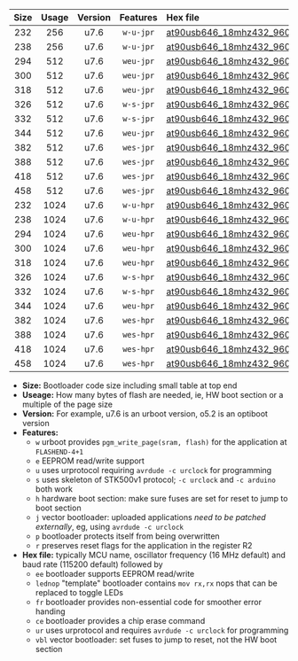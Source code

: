 |Size|Usage|Version|Features|Hex file|
|:-:|:-:|:-:|:-:|:--|
|232|256|u7.6|`w-u-jpr`|[at90usb646_18mhz432_9600bps_ur_vbl.hex](https://raw.githubusercontent.com/stefanrueger/urboot/main/at90usb646_18mhz432_9600bps_ur_vbl.hex)|
|238|256|u7.6|`w-u-jpr`|[at90usb646_18mhz432_9600bps_lednop_ur_vbl.hex](https://raw.githubusercontent.com/stefanrueger/urboot/main/at90usb646_18mhz432_9600bps_lednop_ur_vbl.hex)|
|294|512|u7.6|`weu-jpr`|[at90usb646_18mhz432_9600bps_ee_ur_vbl.hex](https://raw.githubusercontent.com/stefanrueger/urboot/main/at90usb646_18mhz432_9600bps_ee_ur_vbl.hex)|
|300|512|u7.6|`weu-jpr`|[at90usb646_18mhz432_9600bps_ee_lednop_ur_vbl.hex](https://raw.githubusercontent.com/stefanrueger/urboot/main/at90usb646_18mhz432_9600bps_ee_lednop_ur_vbl.hex)|
|318|512|u7.6|`weu-jpr`|[at90usb646_18mhz432_9600bps_ee_lednop_fr_ur_vbl.hex](https://raw.githubusercontent.com/stefanrueger/urboot/main/at90usb646_18mhz432_9600bps_ee_lednop_fr_ur_vbl.hex)|
|326|512|u7.6|`w-s-jpr`|[at90usb646_18mhz432_9600bps_vbl.hex](https://raw.githubusercontent.com/stefanrueger/urboot/main/at90usb646_18mhz432_9600bps_vbl.hex)|
|332|512|u7.6|`w-s-jpr`|[at90usb646_18mhz432_9600bps_lednop_vbl.hex](https://raw.githubusercontent.com/stefanrueger/urboot/main/at90usb646_18mhz432_9600bps_lednop_vbl.hex)|
|344|512|u7.6|`weu-jpr`|[at90usb646_18mhz432_9600bps_ee_lednop_fr_ce_ur_vbl.hex](https://raw.githubusercontent.com/stefanrueger/urboot/main/at90usb646_18mhz432_9600bps_ee_lednop_fr_ce_ur_vbl.hex)|
|382|512|u7.6|`wes-jpr`|[at90usb646_18mhz432_9600bps_ee_vbl.hex](https://raw.githubusercontent.com/stefanrueger/urboot/main/at90usb646_18mhz432_9600bps_ee_vbl.hex)|
|388|512|u7.6|`wes-jpr`|[at90usb646_18mhz432_9600bps_ee_lednop_vbl.hex](https://raw.githubusercontent.com/stefanrueger/urboot/main/at90usb646_18mhz432_9600bps_ee_lednop_vbl.hex)|
|418|512|u7.6|`wes-jpr`|[at90usb646_18mhz432_9600bps_ee_lednop_fr_vbl.hex](https://raw.githubusercontent.com/stefanrueger/urboot/main/at90usb646_18mhz432_9600bps_ee_lednop_fr_vbl.hex)|
|458|512|u7.6|`wes-jpr`|[at90usb646_18mhz432_9600bps_ee_lednop_fr_ce_vbl.hex](https://raw.githubusercontent.com/stefanrueger/urboot/main/at90usb646_18mhz432_9600bps_ee_lednop_fr_ce_vbl.hex)|
|232|1024|u7.6|`w-u-hpr`|[at90usb646_18mhz432_9600bps_ur.hex](https://raw.githubusercontent.com/stefanrueger/urboot/main/at90usb646_18mhz432_9600bps_ur.hex)|
|238|1024|u7.6|`w-u-hpr`|[at90usb646_18mhz432_9600bps_lednop_ur.hex](https://raw.githubusercontent.com/stefanrueger/urboot/main/at90usb646_18mhz432_9600bps_lednop_ur.hex)|
|294|1024|u7.6|`weu-hpr`|[at90usb646_18mhz432_9600bps_ee_ur.hex](https://raw.githubusercontent.com/stefanrueger/urboot/main/at90usb646_18mhz432_9600bps_ee_ur.hex)|
|300|1024|u7.6|`weu-hpr`|[at90usb646_18mhz432_9600bps_ee_lednop_ur.hex](https://raw.githubusercontent.com/stefanrueger/urboot/main/at90usb646_18mhz432_9600bps_ee_lednop_ur.hex)|
|318|1024|u7.6|`weu-hpr`|[at90usb646_18mhz432_9600bps_ee_lednop_fr_ur.hex](https://raw.githubusercontent.com/stefanrueger/urboot/main/at90usb646_18mhz432_9600bps_ee_lednop_fr_ur.hex)|
|326|1024|u7.6|`w-s-hpr`|[at90usb646_18mhz432_9600bps.hex](https://raw.githubusercontent.com/stefanrueger/urboot/main/at90usb646_18mhz432_9600bps.hex)|
|332|1024|u7.6|`w-s-hpr`|[at90usb646_18mhz432_9600bps_lednop.hex](https://raw.githubusercontent.com/stefanrueger/urboot/main/at90usb646_18mhz432_9600bps_lednop.hex)|
|344|1024|u7.6|`weu-hpr`|[at90usb646_18mhz432_9600bps_ee_lednop_fr_ce_ur.hex](https://raw.githubusercontent.com/stefanrueger/urboot/main/at90usb646_18mhz432_9600bps_ee_lednop_fr_ce_ur.hex)|
|382|1024|u7.6|`wes-hpr`|[at90usb646_18mhz432_9600bps_ee.hex](https://raw.githubusercontent.com/stefanrueger/urboot/main/at90usb646_18mhz432_9600bps_ee.hex)|
|388|1024|u7.6|`wes-hpr`|[at90usb646_18mhz432_9600bps_ee_lednop.hex](https://raw.githubusercontent.com/stefanrueger/urboot/main/at90usb646_18mhz432_9600bps_ee_lednop.hex)|
|418|1024|u7.6|`wes-hpr`|[at90usb646_18mhz432_9600bps_ee_lednop_fr.hex](https://raw.githubusercontent.com/stefanrueger/urboot/main/at90usb646_18mhz432_9600bps_ee_lednop_fr.hex)|
|458|1024|u7.6|`wes-hpr`|[at90usb646_18mhz432_9600bps_ee_lednop_fr_ce.hex](https://raw.githubusercontent.com/stefanrueger/urboot/main/at90usb646_18mhz432_9600bps_ee_lednop_fr_ce.hex)|

- **Size:** Bootloader code size including small table at top end
- **Useage:** How many bytes of flash are needed, ie, HW boot section or a multiple of the page size
- **Version:** For example, u7.6 is an urboot version, o5.2 is an optiboot version
- **Features:**
  + `w` urboot provides `pgm_write_page(sram, flash)` for the application at `FLASHEND-4+1`
  + `e` EEPROM read/write support
  + `u` uses urprotocol requiring `avrdude -c urclock` for programming
  + `s` uses skeleton of STK500v1 protocol; `-c urclock` and `-c arduino` both work
  + `h` hardware boot section: make sure fuses are set for reset to jump to boot section
  + `j` vector bootloader: uploaded applications *need to be patched externally*, eg, using `avrdude -c urclock`
  + `p` bootloader protects itself from being overwritten
  + `r` preserves reset flags for the application in the register R2
- **Hex file:** typically MCU name, oscillator frequency (16 MHz default) and baud rate (115200 default) followed by
  + `ee` bootloader supports EEPROM read/write
  + `lednop` "template" bootloader contains `mov rx,rx` nops that can be replaced to toggle LEDs
  + `fr` bootloader provides non-essential code for smoother error handing
  + `ce` bootloader provides a chip erase command
  + `ur` uses urprotocol and requires `avrdude -c urclock` for programming
  + `vbl` vector bootloader: set fuses to jump to reset, not the HW boot section
